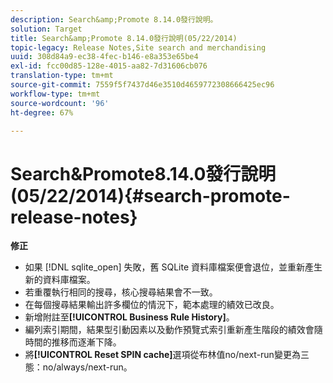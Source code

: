 ```yaml
---
description: Search&amp;Promote 8.14.0發行說明。
solution: Target
title: Search&amp;Promote 8.14.0發行說明(05/22/2014)
topic-legacy: Release Notes,Site search and merchandising
uuid: 308d84a9-ec38-4fec-b146-e8a353e65be4
exl-id: fcc00d85-128e-4015-aa82-7d31606cb076
translation-type: tm+mt
source-git-commit: 7559f5f7437d46e3510d4659772308666425ec96
workflow-type: tm+mt
source-wordcount: '96'
ht-degree: 67%

---
```


# Search&amp;Promote8.14.0發行說明(05/22/2014){#search-promote-release-notes}

**修正**

* 如果 [!DNL sqlite_open] 失敗，舊 SQLite 資料庫檔案便會退位，並重新產生新的資料庫檔案。
* 若重覆執行相同的搜尋，核心搜尋結果會不一致。
* 在每個搜尋結果輸出許多欄位的情況下，範本處理的績效已改良。
* 新增附註至&#x200B;**[!UICONTROL Business Rule History]**。
* 編列索引期間，結果型引動因素以及動作預覽式索引重新產生階段的績效會隨時間的推移而逐漸下降。
* 將&#x200B;**[!UICONTROL Reset SPIN cache]**&#x200B;選項從布林值no/next-run變更為三態：no/always/next-run。
